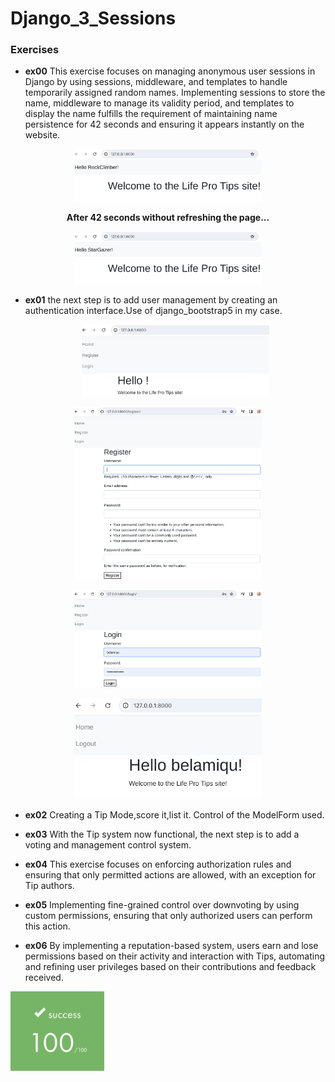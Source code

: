 # Django_3_Sessions
### Exercises
- **ex00** 
 This exercise focuses on managing anonymous user sessions in Django by using sessions, middleware, and templates to handle temporarily assigned random names. Implementing sessions to store the name, middleware to manage its validity period, and templates to display the name fulfills the requirement of maintaining name persistence for 42 seconds and ensuring it appears instantly on the website.
<p align="center">
  <img src="https://github.com/beatriangu/Django_3_Sessions/blob/main/Screenshot%20from%202024-10-10%2014-03-05.png" alt="100.png" width="300"/>
</p>

<p align="center">
  <strong>After 42 seconds without refreshing the page...</strong>
</p>

<p align="center">
  <img src="https://github.com/beatriangu/Django_3_Sessions/blob/main/Screenshot%20from%202024-10-10%2014-03-48.png" alt="100.png" width="300"/>
</p>


- **ex01** 
 the next step is to add user management by creating an authentication interface.Use of django_bootstrap5 in my case.   <p align="center">
   <img src="https://github.com/beatriangu/Django_3_Sessions/blob/main/Screenshot%20from%202024-10-10%2014-44-46.png"   alt="100.png" width="300"/>
 </p><p align="center">
   <img src="https://github.com/beatriangu/Django_3_Sessions/blob/main/Screenshot%20from%202024-10-10%2014-45-10.png".png" alt="100.png" width="300"/>
 </p></p><p align="center">
  <img src="https://github.com/beatriangu/Django_3_Sessions/blob/main/Screenshot%20from%202024-10-10%2014-45-24.png" alt="100.png" width="300"/>
 </p><p align="center">
  <img src="https://github.com/beatriangu/Django_3_Sessions/blob/main/Screenshot%20from%202024-10-10%2016-28-11.png" alt="100.png" width="300"/>
 
- **ex02** 
 Creating a Tip Mode,score it,list it. Control of the  ModelForm used.

- **ex03**
  With the Tip system now functional, the next step is to add a voting and management control system.

- **ex04** 
  This exercise focuses on enforcing authorization rules and ensuring that only permitted actions are allowed, with  an  exception for Tip authors.

- **ex05**
  Implementing fine-grained control over downvoting by using custom permissions, ensuring that only authorized users    can perform this action.

- **ex06**
  By implementing a reputation-based system, users earn and lose permissions based on their activity and interaction   with Tips, automating and refining user privileges based on their contributions and feedback received.


<p align="left">
  <img src="https://github.com/beatriangu/Libft/blob/main/100.png?raw=true" alt="100.png" width="150"/>
</p>











